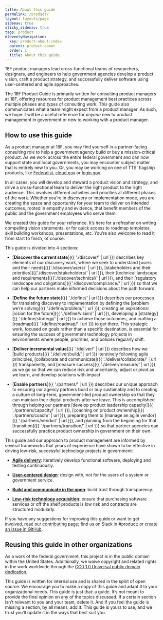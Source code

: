```yaml
---
title: About this guide
permalink: /product/
layout: layouts/page
sidenav: true
sticky_sidenav: true
tags: product
eleventyNavigation:
  key: product-about-index 
  parent: product-about
  order: 1
  title: About this guide
---
```


18F product managers lead cross-functional teams of researchers, designers, and engineers to help government agencies develop a product vision, craft a product strategy, and successfully deliver software using user-centered and agile approaches.

The 18F Product Guide is primarily written for consulting product managers at 18F, offering resources for product management best practices across multiple phases and types of consulting work. This guide also communicates what a team might expect from a product manager. As such, we hope it will be a useful reference for <em>anyone</em> new to product management in government or new to working with a product manager.

## How to use this guide

As a product manager at 18F, you may find yourself in a partner-facing consulting role to help a government agency build or buy a mission-critical product. As we work across the entire federal government and can now support state and local governments, you may encounter subject matter that is entirely new to you. Or, you may be working on one of TTS’ flagship products, like [Federalist](https://federalist.18f.gov/), [cloud.gov](https://cloud.gov/) or [login.gov](https://login.gov/).

In all cases, you will develop and steward a product vision and strategy, and drive a cross-functional team to deliver the right product to the right audience. This involves different activities and priorities at different phases of the work. Whether you're in discovery or implementation mode, you are creating the space and opportunity for your team to deliver on intended outcomes, rooted in empathy and evidence, that benefit members of the public and the government employees who serve them.

We created this guide for your reference. It’s here for a refresher on writing compelling vision statements, or for quick access to roadmap templates, skill building workshops, presentations, etc. You’re also welcome to read it from start to finish, of course.

This guide is divided into 4 sections:

- [**Discover the current state**]({{ './discover/' | url }}) describes key elements of our discovery work, where we seek to understand [users and their needs]({{'./discover/users/' | url }}), [stakeholders and their priorities]({{'./discover/stakeholders/' | url }}), their [technical landscape and requirements]({{'./discover/technical/' | url }}), and their [regulatory landscape and obligations]({{'./discover/compliance/' | url }}) so that we can help our partners make informed decisions about the path forward.

- [**Define the future state**]({{ './define/' | url }}) describes our processes for translating discovery to implementation by defining the [problem we’re solving]({{ './define/problem/' | url }}), creating an aspirational [vision for the future]({{ './define/vision/' | url }}), developing a [strategy]({{ './define/strategy/' | url }}) to achieve those outcomes, and crafting a [roadmap]({{ './define/roadmap/' | url }}) to get there. This strategic work, focused on goals rather than a specific destination, is essential for ensuring the success of government technology projects in environments where people, priorities, and policies regularly shift.

- [**Deliver incremental value**]({{ './deliver/' | url }}) describes how we [build products]({{ './deliver/build/' | url }}) iteratively following agile principles, [collaborate and communicate]({{ './deliver/collaborate/' | url }}) transparently, and [measure success]({{ './deliver/measure/' | url }}) as we go so that we can reduce risk and uncertainty, adjust or pivot as we learn, and develop solutions with impact.

- [**Enable partners**]({{ './partners/' | url }}) describes our unique approach to ensuring our agency partners build or buy sustainably and to creating a culture of long-term, government-led product ownership so that they can maintain their digital products after we leave. This is accomplished through helping our partners [develop product leadership capacity]({{ './partners/capacity/' | url }}), [coaching on product ownership]({{ './partners/coach/' | url }}), preparing them to [manage an agile vendor]({{ './partners/vendor/' | url }}), and planning from the beginning for that [transition]({{ './partners/transition/' | url }}) so that partner agencies can successfully practice product ownership in government on their own.

This guide and our approach to product management are informed by several frameworks that years of experience have shown to be effective in driving low-risk, successful technology projects in government:

- **[Agile delivery](https://derisking-guide.18f.gov/federal-field-guide/basic-principles/#agile-software-development)**: iteratively develop functional software, deploying and testing continuously.

- **[User-centered design](https://derisking-guide.18f.gov/federal-field-guide/basic-principles/#user-centered-design)**: design with, not for the users of a system or government service.

- **[Build and communicate in the open](https://18f.gsa.gov/2016/03/07/the-need-for-transparency-in-government/)**: build trust through transparency.

- **[Low-risk technology acquisition](https://derisking-guide.18f.gov/federal-field-guide/basic-principles/#modular-contracting)**: ensure that purchasing software services or off the shelf products is low risk and contracts are structured modularly.

If you have any suggestions for improving this guide or want to get involved, read our [contributing page](https://github.com/18F/guides/blob/main/CONTRIBUTING.md); find us on Slack in #product; or [create an issue in GitHub](https://github.com/18F/guides/issues).

## Reusing this guide in other organizations

As a work of the federal government, this project is in the public domain within the United States. Additionally, we waive copyright and related rights in the work worldwide through the [CC0 1.0 Universal public domain dedication](https://creativecommons.org/publicdomain/zero/1.0/legalcode).

This guide is written for internal use and is shared in the spirit of open source. We encourage you to make a copy of this guide and adapt it to your organizational needs. This guide is just that: a guide. It’s not meant to provide the final opinion on any of the topics discussed. If a certain section isn’t relevant to you and your team, delete it. And if you feel the guide is missing a section, by all means, add it. This guide is yours to use, and we trust you’ll update it in the ways that best suit you.
